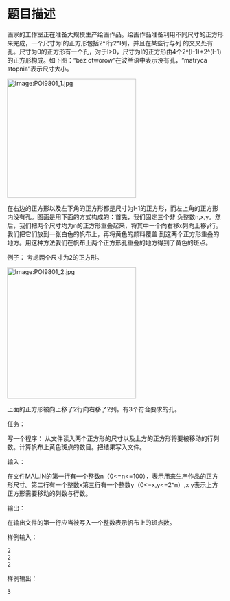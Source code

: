 # 题目描述


<p>
	画家的工作室正在准备大规模生产绘画作品。绘画作品准备利用不同尺寸的正方形来完成，一个尺寸为I的正方形包括2^I行2^I列，并且在某些行与列 的交叉处有孔。尺寸为0的正方形有一个孔，对于I&gt;0，尺寸为I的正方形由4个2^(I-1)*2^(I-1)的正方形构成。如下图：“bez otworow”在波兰语中表示没有孔，“matryca stopnia”表示尺寸大小。
</p>
<p>
	<span><img alt="Image:POI9801_1.jpg" src="../../mw/images/6/6b/POI9801_1.jpg" height="277" width="300"/></span>
</p>
<p>
	在右边的正方形以及左下角的正方形都是尺寸为I-1的正方形，而左上角的正方形内没有孔。图画是用下面的方式构成的：首先，我们固定三个非 负整数n,x,y。然后，我们把两个尺寸均为n的正方形重叠起来，将其中一个向右移x列向上移y行。我们把它们放到一张白色的帆布上，再将黄色的颜料覆盖 到这两个正方形重叠的地方。用这种方法我们在帆布上两个正方形孔重叠的地方得到了黄色的斑点。
</p>
<p>
	例子： 考虑两个尺寸为2的正方形。
</p>
<p>
	<img alt="Image:POI9801_2.jpg" src="../../mw/images/5/5b/POI9801_2.jpg" border="0" height="306" width="300"/>
</p>
<p>
	上面的正方形被向上移了2行向右移了2列。有3个符合要求的孔。
</p>
<p>
	任务：
</p>
<p>
	写一个程序： 从文件读入两个正方形的尺寸以及上方的正方形将要被移动的行列数。计算帆布上黄色斑点的数目。把结果写入文件。
</p>
<p>
	输入：
</p>
<p>
	在文件MAL.IN的第一行有一个整数n（0&lt;=n&lt;=100），表示用来生产作品的正方形尺寸。第二行有一个整数x第三行有一个整数y（0&lt;=x,y&lt;=2^n）,x y表示上方正方形需要移动的列数与行数。
</p>
<p>
	输出：
</p>
<p>
	在输出文件的第一行应当被写入一个整数表示帆布上的斑点数。
</p>
<p>
	样例输入：
</p>
<pre>2
2
2
</pre>
<p>
	样例输出：
</p>
<pre>3
</pre>
